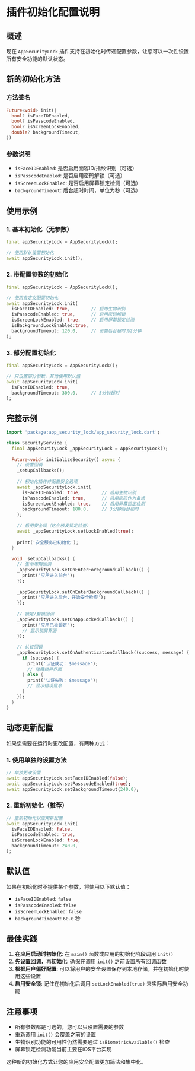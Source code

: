 # 插件初始化配置说明

## 概述

现在 `AppSecurityLock` 插件支持在初始化时传递配置参数，让您可以一次性设置所有安全功能的默认状态。

## 新的初始化方法

### 方法签名

```dart
Future<void> init({
  bool? isFaceIDEnabled,
  bool? isPasscodeEnabled, 
  bool? isScreenLockEnabled,
  double? backgroundTimeout,
})
```

### 参数说明

- `isFaceIDEnabled`: 是否启用面容ID/指纹识别（可选）
- `isPasscodeEnabled`: 是否启用密码解锁（可选）
- `isScreenLockEnabled`: 是否启用屏幕锁定检测（可选）
- `backgroundTimeout`: 后台超时时间，单位为秒（可选）

## 使用示例

### 1. 基本初始化（无参数）

```dart
final appSecurityLock = AppSecurityLock();

// 使用默认设置初始化
await appSecurityLock.init();
```

### 2. 带配置参数的初始化

```dart
final appSecurityLock = AppSecurityLock();

// 使用自定义配置初始化
await appSecurityLock.init(
  isFaceIDEnabled: true,        // 启用生物识别
  isPasscodeEnabled: true,      // 启用密码解锁
  isScreenLockEnabled: true,    // 启用屏幕锁定检测
  isBackgroundLockEnabled:true,
  backgroundTimeout: 120.0,     // 设置后台超时为2分钟
);
```

### 3. 部分配置初始化

```dart
final appSecurityLock = AppSecurityLock();

// 只设置部分参数，其他使用默认值
await appSecurityLock.init(
  isFaceIDEnabled: true,
  backgroundTimeout: 300.0,     // 5分钟超时
);
```

## 完整示例

```dart
import 'package:app_security_lock/app_security_lock.dart';

class SecurityService {
  final AppSecurityLock _appSecurityLock = AppSecurityLock();
  
  Future<void> initializeSecurity() async {
    // 设置回调
    _setupCallbacks();
    
    // 初始化插件并配置安全选项
    await _appSecurityLock.init(
      isFaceIDEnabled: true,        // 启用生物识别
      isPasscodeEnabled: true,      // 启用密码作为备选
      isScreenLockEnabled: true,    // 启用屏幕锁定检测
      backgroundTimeout: 180.0,     // 3分钟后台超时
    );
    
    // 启用安全锁（这会触发锁定检查）
    await _appSecurityLock.setLockEnabled(true);
    
    print('安全服务已初始化');
  }
  
  void _setupCallbacks() {
    // 生命周期回调
    _appSecurityLock.setOnEnterForegroundCallback(() {
      print('应用进入前台');
    });
    
    _appSecurityLock.setOnEnterBackgroundCallback(() {
      print('应用进入后台，开始安全检查');
    });
    
    // 锁定/解锁回调
    _appSecurityLock.setOnAppLockedCallback(() {
      print('应用已被锁定');
      // 显示锁屏界面
    });
    
    // 认证回调
    _appSecurityLock.setOnAuthenticationCallback((success, message) {
      if (success) {
        print('认证成功: $message');
        // 隐藏锁屏界面
      } else {
        print('认证失败: $message');
        // 显示错误信息
      }
    });
  }
}
```

## 动态更新配置

如果您需要在运行时更改配置，有两种方式：

### 1. 使用单独的设置方法

```dart
// 单独更改设置
await appSecurityLock.setFaceIDEnabled(false);
await appSecurityLock.setPasscodeEnabled(true);
await appSecurityLock.setBackgroundTimeout(240.0);
```

### 2. 重新初始化（推荐）

```dart
// 重新初始化以应用新配置
await appSecurityLock.init(
  isFaceIDEnabled: false,
  isPasscodeEnabled: true,
  isScreenLockEnabled: true,
  backgroundTimeout: 240.0,
);
```

## 默认值

如果在初始化时不提供某个参数，将使用以下默认值：

- `isFaceIDEnabled`: `false`
- `isPasscodeEnabled`: `false`
- `isScreenLockEnabled`: `false`
- `backgroundTimeout`: `60.0` 秒

## 最佳实践

1. **在应用启动时初始化**: 在 `main()` 函数或应用的初始化阶段调用 `init()`
2. **先设置回调，再初始化**: 确保在调用 `init()` 之前设置所有回调函数
3. **根据用户偏好配置**: 可以将用户的安全设置保存到本地存储，并在初始化时使用这些设置
4. **启用安全锁**: 记住在初始化后调用 `setLockEnabled(true)` 来实际启用安全功能

## 注意事项

- 所有参数都是可选的，您可以只设置需要的参数
- 重新调用 `init()` 会覆盖之前的设置
- 生物识别功能的可用性仍然需要通过 `isBiometricAvailable()` 检查
- 屏幕锁定检测功能当前主要在iOS平台实现

这种新的初始化方式让您的应用安全配置更加简洁和集中化。
